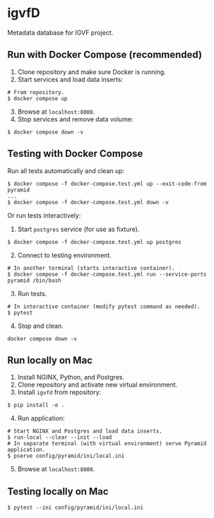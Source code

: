 # igvfD
Metadata database for IGVF project.

## Run with Docker Compose (recommended)
1. Clone repository and make sure Docker is running.
2. Start services and load data inserts:
```
# From repository.
$ docker compose up
```
3. Browse at `localhost:8000`.
4. Stop services and remove data volume:
```
$ docker compose down -v
```

## Testing with Docker Compose

Run all tests automatically and clean up:
```
$ docker compose -f docker-compose.test.yml up --exit-code-from pyramid
...
$ docker compose -f docker-compose.test.yml down -v
```

Or run tests interactively:
1. Start `postgres` service (for use as fixture).
```
$ docker compose -f docker-compose.test.yml up postgres
```
2. Connect to testing environment.
```
# In another terminal (starts interactive container).
$ docker compose -f docker-compose.test.yml run --service-ports pyramid /bin/bash
```
3. Run tests.
```
# In interactive container (modify pytest command as needed).
$ pytest
```
4. Stop and clean.
```
docker compose down -v
```

## Run locally on Mac
1. Install NGINX, Python, and Postgres.
2. Clone repository and activate new virtual environment.
3. Install `igvfd` from repository:
```
$ pip install -e .
```
4. Run application:
```
# Start NGINX and Postgres and load data inserts.
$ run-local --clear --init --load
# In separate terminal (with virtual environment) serve Pyramid application.
$ pserve config/pyramid/ini/local.ini
```
5. Browse at `localhost:8000`.

## Testing locally on Mac
```
$ pytest --ini config/pyramid/ini/local.ini
```